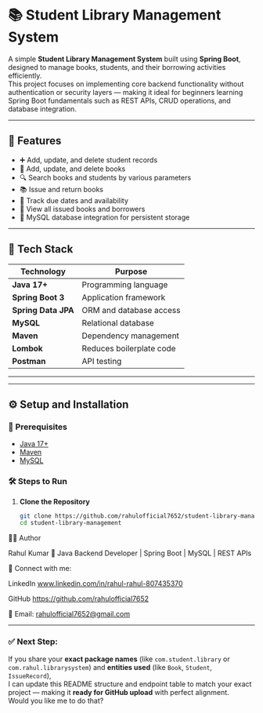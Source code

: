 # 📚 Student Library Management System

A simple **Student Library Management System** built using **Spring Boot**, designed to manage books, students, and their borrowing activities efficiently.  
This project focuses on implementing core backend functionality without authentication or security layers — making it ideal for beginners learning Spring Boot fundamentals such as REST APIs, CRUD operations, and database integration.

---

## 🚀 Features

- ➕ Add, update, and delete student records  
- 📖 Add, update, and delete books  
- 🔍 Search books and students by various parameters  
- 📚 Issue and return books  
- 📅 Track due dates and availability  
- 🧾 View all issued books and borrowers  
- 💾 MySQL database integration for persistent storage  

---

## 🧩 Tech Stack

| Technology | Purpose |
|-------------|----------|
| **Java 17+** | Programming language |
| **Spring Boot 3** | Application framework |
| **Spring Data JPA** | ORM and database access |
| **MySQL** | Relational database |
| **Maven** | Dependency management |
| **Lombok** | Reduces boilerplate code |
| **Postman** | API testing |

---


---

## ⚙️ Setup and Installation

### 🧾 Prerequisites
- [Java 17+](https://adoptium.net/)
- [Maven](https://maven.apache.org/)
- [MySQL](https://www.mysql.com/)

### 🛠️ Steps to Run

1. **Clone the Repository**
   ```bash
   git clone https://github.com/rahulofficial7652/student-library-management.git
   cd student-library-management

  👨‍💻 Author

Rahul Kumar
📍 Java Backend Developer | Spring Boot | MySQL | REST APIs

🔗 Connect with me:

LinkedIn www.linkedin.com/in/rahul-rahul-807435370

GitHub https://github.com/rahulofficial7652

📧 Email: rahulofficial7652@gmail.com


---

### ✅ Next Step:
If you share your **exact package names** (like `com.student.library` or `com.rahul.librarysystem`) and **entities used** (like `Book`, `Student`, `IssueRecord`),  
I can update this README structure and endpoint table to match your exact project — making it **ready for GitHub upload** with perfect alignment.  
Would you like me to do that?

